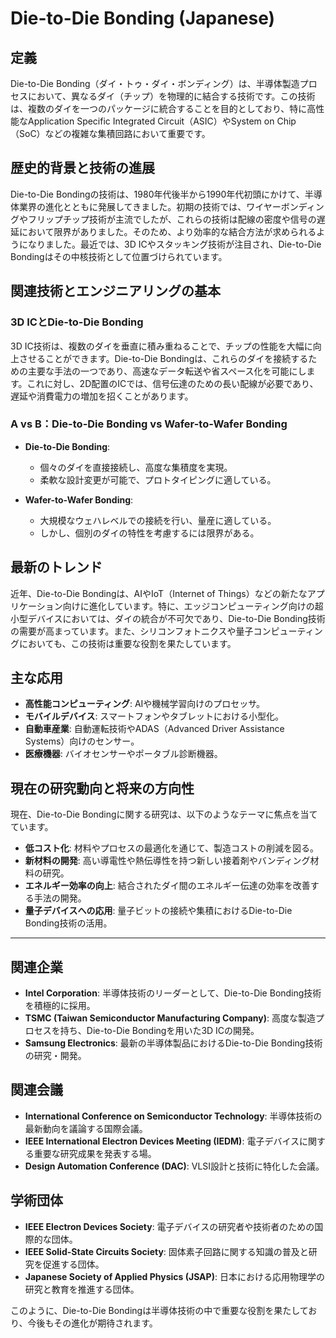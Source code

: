 # Die-to-Die Bonding (Japanese)

## 定義

Die-to-Die Bonding（ダイ・トゥ・ダイ・ボンディング）は、半導体製造プロセスにおいて、異なるダイ（チップ）を物理的に結合する技術です。この技術は、複数のダイを一つのパッケージに統合することを目的としており、特に高性能なApplication Specific Integrated Circuit（ASIC）やSystem on Chip（SoC）などの複雑な集積回路において重要です。

## 歴史的背景と技術の進展

Die-to-Die Bondingの技術は、1980年代後半から1990年代初頭にかけて、半導体業界の進化とともに発展してきました。初期の技術では、ワイヤーボンディングやフリップチップ技術が主流でしたが、これらの技術は配線の密度や信号の遅延において限界がありました。そのため、より効率的な結合方法が求められるようになりました。最近では、3D ICやスタッキング技術が注目され、Die-to-Die Bondingはその中核技術として位置づけられています。

## 関連技術とエンジニアリングの基本

### 3D ICとDie-to-Die Bonding

3D IC技術は、複数のダイを垂直に積み重ねることで、チップの性能を大幅に向上させることができます。Die-to-Die Bondingは、これらのダイを接続するための主要な手法の一つであり、高速なデータ転送や省スペース化を可能にします。これに対し、2D配置のICでは、信号伝達のための長い配線が必要であり、遅延や消費電力の増加を招くことがあります。

### A vs B：Die-to-Die Bonding vs Wafer-to-Wafer Bonding

- **Die-to-Die Bonding**: 
  - 個々のダイを直接接続し、高度な集積度を実現。
  - 柔軟な設計変更が可能で、プロトタイピングに適している。
  
- **Wafer-to-Wafer Bonding**: 
  - 大規模なウェハレベルでの接続を行い、量産に適している。
  - しかし、個別のダイの特性を考慮するには限界がある。

## 最新のトレンド

近年、Die-to-Die Bondingは、AIやIoT（Internet of Things）などの新たなアプリケーション向けに進化しています。特に、エッジコンピューティング向けの超小型デバイスにおいては、ダイの統合が不可欠であり、Die-to-Die Bonding技術の需要が高まっています。また、シリコンフォトニクスや量子コンピューティングにおいても、この技術は重要な役割を果たしています。

## 主な応用

- **高性能コンピューティング**: AIや機械学習向けのプロセッサ。
- **モバイルデバイス**: スマートフォンやタブレットにおける小型化。
- **自動車産業**: 自動運転技術やADAS（Advanced Driver Assistance Systems）向けのセンサー。
- **医療機器**: バイオセンサーやポータブル診断機器。

## 現在の研究動向と将来の方向性

現在、Die-to-Die Bondingに関する研究は、以下のようなテーマに焦点を当てています。

- **低コスト化**: 材料やプロセスの最適化を通じて、製造コストの削減を図る。
- **新材料の開発**: 高い導電性や熱伝導性を持つ新しい接着剤やバンディング材料の研究。
- **エネルギー効率の向上**: 結合されたダイ間のエネルギー伝達の効率を改善する手法の開発。
- **量子デバイスへの応用**: 量子ビットの接続や集積におけるDie-to-Die Bonding技術の活用。

---

## 関連企業

- **Intel Corporation**: 半導体技術のリーダーとして、Die-to-Die Bonding技術を積極的に採用。
- **TSMC (Taiwan Semiconductor Manufacturing Company)**: 高度な製造プロセスを持ち、Die-to-Die Bondingを用いた3D ICの開発。
- **Samsung Electronics**: 最新の半導体製品におけるDie-to-Die Bonding技術の研究・開発。

## 関連会議

- **International Conference on Semiconductor Technology**: 半導体技術の最新動向を議論する国際会議。
- **IEEE International Electron Devices Meeting (IEDM)**: 電子デバイスに関する重要な研究成果を発表する場。
- **Design Automation Conference (DAC)**: VLSI設計と技術に特化した会議。

## 学術団体

- **IEEE Electron Devices Society**: 電子デバイスの研究者や技術者のための国際的な団体。
- **IEEE Solid-State Circuits Society**: 固体素子回路に関する知識の普及と研究を促進する団体。
- **Japanese Society of Applied Physics (JSAP)**: 日本における応用物理学の研究と教育を推進する団体。 

このように、Die-to-Die Bondingは半導体技術の中で重要な役割を果たしており、今後もその進化が期待されます。